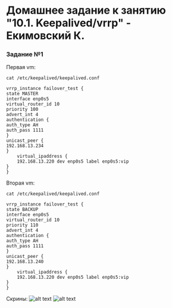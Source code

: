 # Домашнее задание к занятию "10.1. Keepalived/vrrp" - Екимовский К.

### Задание №1

Первая vm:

```
cat /etc/keepalived/keepalived.conf

vrrp_instance failover_test {
state MASTER
interface enp0s5
virtual_router_id 10
priority 100
advert_int 4
authentication {
auth_type AH
auth_pass 1111
}
unicast_peer {
192.168.13.234
}
    virtual_ipaddress {
    192.168.13.220 dev enp0s5 label enp0s5:vip
}
}
```

Вторая vm:

```
cat /etc/keepalived/keepalived.conf

vrrp_instance failover_test {
state BACKUP
interface enp0s5
virtual_router_id 10
priority 110
advert_int 4
authentication {
auth_type AH
auth_pass 1111
}
unicast_peer {
192.168.13.240
}
    virtual_ipaddress {
    192.168.13.220 dev enp0s5 label enp0s5:vip
}
}
```

Скрины:
![alt text](https://github.com/konstantinekimovskii/srlb-11-homework-10.1/blob/main/10.1/img/2022Dec1101.png)
![alt text](https://github.com/konstantinekimovskii/srlb-11-homework-10.1/blob/main/10.1/img/2022Dec1102.png)
